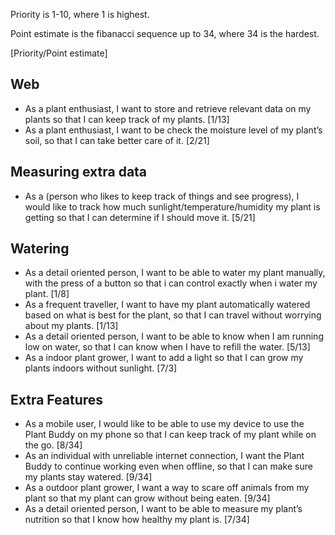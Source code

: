 Priority is 1-10, where 1 is highest.

Point estimate is the fibanacci sequence up to 34, where 34 is the hardest.

[Priority/Point estimate]

## Web
- As a plant enthusiast, I want to store and retrieve relevant data on my plants so that I can keep track of my plants. [1/13]
- As a plant enthusiast, I want to be check the moisture level of my plant’s soil, so that I can take better care of it. [2/21]

## Measuring extra data
- As a (person who likes to keep track of things and see progress), I would like to track how much sunlight/temperature/humidity my plant is getting so that I can determine if I should move it. [5/21]

## Watering
- As a detail oriented person, I want to be able to water my plant manually, with the press of a button so that i can control exactly when i water my plant. [1/8]
- As a frequent traveller, I want to have my plant automatically watered based on what is best for the plant, so that I can travel without worrying about my plants. [1/13]
- As a detail oriented person, I want to be able to know when I am running low on water, so that I can know when I have to refill the water. [5/13]
- As a indoor plant grower, I want to add a light so that I can grow my plants indoors without sunlight. [7/3]
	

## Extra Features
- As a mobile user, I would like to be able to use my device to use the Plant Buddy on my phone so that I can keep track of my plant while on the go. [8/34]
- As an individual with unreliable internet connection, I want the Plant Buddy to continue working even when offline, so that I can make sure my plants stay watered. [9/34]
- As a outdoor plant grower, I want a way to scare off animals from my plant so that my plant can grow without being eaten. [9/34]
- As a detail oriented person, I want to be able to measure my plant’s nutrition so that I know how healthy my plant is. [7/34]
